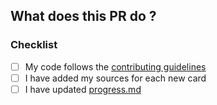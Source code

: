 ## What does this PR do ?

<!--
Please include a summary of the changes.
 -->

### Checklist

<!-- If your PR is only about typos, feel free to delete the Checklist's section. -->

- [ ] My code follows the [contributing guidelines](../CONTRIBUTING.md#guidelines)
- [ ] I have added my sources for each new card
- [ ] I have updated [progress.md](docs/../progress.md)
